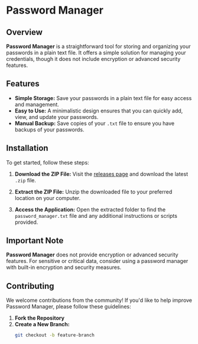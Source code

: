 # Password Manager

## Overview

**Password Manager** is a straightforward tool for storing and organizing your passwords in a plain text file. It offers a simple solution for managing your credentials, though it does not include encryption or advanced security features.

## Features

- **Simple Storage:** Save your passwords in a plain text file for easy access and management.
- **Easy to Use:** A minimalistic design ensures that you can quickly add, view, and update your passwords.
- **Manual Backup:** Save copies of your `.txt` file to ensure you have backups of your passwords.

## Installation

To get started, follow these steps:

1. **Download the ZIP File:**
   Visit the [releases page](https://github.com/username/password-manager/releases) and download the latest `.zip` file.

2. **Extract the ZIP File:**
   Unzip the downloaded file to your preferred location on your computer.

3. **Access the Application:**
   Open the extracted folder to find the `password_manager.txt` file and any additional instructions or scripts provided.

## Important Note

**Password Manager** does not provide encryption or advanced security features. For sensitive or critical data, consider using a password manager with built-in encryption and security measures.

## Contributing

We welcome contributions from the community! If you'd like to help improve Password Manager, please follow these guidelines:

1. **Fork the Repository**
2. **Create a New Branch:**
   ```bash
   git checkout -b feature-branch
